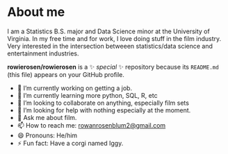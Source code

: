 # About me

I am a Statistics B.S. major and Data Science minor at the University of Virginia.  In my free time and for work, I love doing stuff in the film industry.  Very interested in the intersection betweeen statistics/data science and entertainment industries.  

**rowierosen/rowierosen** is a ✨ _special_ ✨ repository because its `README.md` (this file) appears on your GitHub profile.


- 🔭 I’m currently working on getting a job.
- 🌱 I’m currently learning more python, SQL, R, etc
- 👯 I’m looking to collaborate on anything, especially film sets
- 🤔 I’m looking for help with nothing especially at the moment.
- 💬 Ask me about film.
- 📫 How to reach me: rowanrosenblum2@gmail.com
- 😄 Pronouns: He/him
- ⚡ Fun fact: Have a corgi named Iggy.

